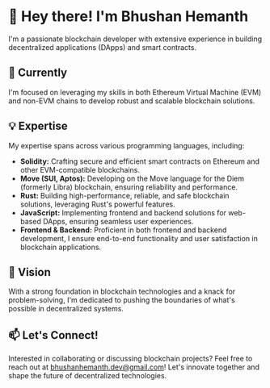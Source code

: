 # 👋 Hey there! I'm Bhushan Hemanth

I'm a passionate blockchain developer with extensive experience in building decentralized applications (DApps) and smart contracts.

## 💼 Currently

I'm focused on leveraging my skills in both Ethereum Virtual Machine (EVM) and non-EVM chains to develop robust and scalable blockchain solutions.

## 💡 Expertise

My expertise spans across various programming languages, including:

- **Solidity:** Crafting secure and efficient smart contracts on Ethereum and other EVM-compatible blockchains.
- **Move (SUI, Aptos):** Developing on the Move language for the Diem (formerly Libra) blockchain, ensuring reliability and performance.
- **Rust:** Building high-performance, reliable, and safe blockchain solutions, leveraging Rust's powerful features.
- **JavaScript:** Implementing frontend and backend solutions for web-based DApps, ensuring seamless user experiences.
- **Frontend & Backend:** Proficient in both frontend and backend development, I ensure end-to-end functionality and user satisfaction in blockchain applications.

## 🚀 Vision

With a strong foundation in blockchain technologies and a knack for problem-solving, I'm dedicated to pushing the boundaries of what's possible in decentralized systems.

## 📫 Let's Connect!

Interested in collaborating or discussing blockchain projects? Feel free to reach out at [bhushanhemanth.dev@gmail.com](bhushanhemanth.dev@gmail.com)! Let's innovate together and shape the future of decentralized technologies.
